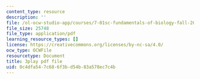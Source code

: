```yaml
---
content_type: resource
description: ''
file: /ol-ocw-studio-app/courses/7-01sc-fundamentals-of-biology-fall-2011/0c4dfa547c686f3bd54b83a578ec7c4b_K5n0BMKZR_Q.pdf
file_size: 25748
file_type: application/pdf
learning_resource_types: []
license: https://creativecommons.org/licenses/by-nc-sa/4.0/
ocw_type: OCWFile
resourcetype: Document
title: 3play pdf file
uid: 0c4dfa54-7c68-6f3b-d54b-83a578ec7c4b
---
```

